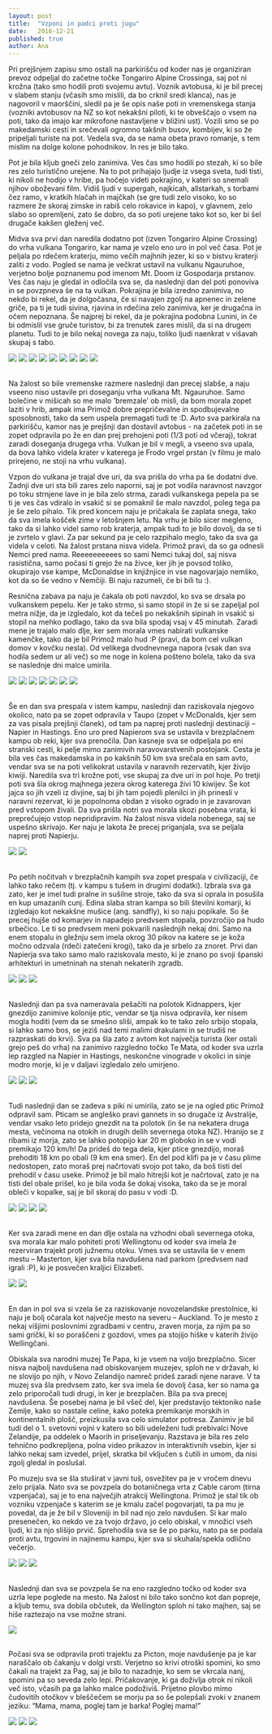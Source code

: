 ```yaml
---
layout: post
title:  "Vzponi in padci proti jugu"
date:   2016-12-21
published: true
author: Ana
---
```


<p class="intro"><span class="dropcap">P</span>ri prejšnjem zapisu smo ostali na parkirišču od koder nas je organiziran prevoz odpeljal do začetne točke Tongariro Alpine Crossinga, saj pot ni krožna (tako smo hodili proti svojemu avtu). Voznik avtobusa, ki je bil precej v slabem stanju (včasih smo mislili, da bo crknil sredi klanca), nas je nagovoril v maorščini, sledil pa je še opis naše poti in vremenskega stanja (vozniki avtobusov na NZ so  kot nekakšni piloti, ki te obveščajo o vsem na poti, tako da imajo kar mikrofone nastavljene v bližini ust). Vozili smo se po makedamski cesti in srečevali ogromno takšnih busov, kombijev, ki so že pripeljali turiste na pot. Vedela sva, da se nama obeta pravo romanje, s tem mislim na dolge kolone pohodnikov. In res je bilo tako.</p>

Pot je bila kljub gneči zelo zanimiva. Ves čas smo hodili po stezah, ki so bile res zelo turistično urejene. Na to pot prihajajo ljudje iz vsega sveta, tudi tisti, ki nikoli ne hodijo v hribe, pa hočejo videti pokrajino, v kateri so snemali njihov oboževani film. Vidiš ljudi v supergah, najkicah, allstarkah, s torbami čez ramo, v kratkih hlačah in majčkah (se gre tudi zelo visoko, ko so razmere že skoraj zimske in rabiš celo rokavice in kapo), v glavnem, zelo slabo so opremljeni, zato še dobro, da so poti urejene tako kot so, ker bi šel drugače kakšen gleženj več.

Midva sva prvi dan naredila dodatno pot (izven Tongariro Alpine Crossing) do vrha vulkana Tongariro, kar nama je vzelo eno uro in pol več časa. Pot je peljala po rdečem kraterju, mimo večih majhnih jezer, ki so v bistvu kraterji zaliti z vodo. Pogled se nama je večkrat ustavil na vulkanu Ngauruhoe,  verjetno bolje poznanemu pod imenom Mt. Doom iz Gospodarja prstanov. Ves čas naju je gledal in odločila sva se, da naslednji dan del poti ponoviva in se povzpneva še na ta vulkan. Pokrajina je bila izredno zanimiva, no nekdo bi rekel, da je dolgočasna, če si navajen zgolj na apnenec in zelene griče, pa ti je tudi sivina, rjavina in rdečina zelo zanimiva, ker je drugačna in očem nepoznana. Še najprej bi rekel, da je pokrajina podobna Lunini, in če bi odmislil vse gruče turistov, bi za trenutek zares mislil, da si na drugem planetu. Tudi to je bilo nekaj novega za naju, toliko ljudi naenkrat v višavah skupaj s tabo.

<div class="photoset-grid" data-layout="3231">
    <img src="{{ '/assets/images/09tongariro/t1.jpg' | relative_url }}" data-title="Pogled na vulkan Mt.Ngauruhoe na katerega sva se povzpela naslednji dan." data-lightbox="gr1">
    <img src="{{ '/assets/images/09tongariro/t2.jpg' | relative_url }}" data-title="Na vrhu vulkana Tongariro, ki je zadnjič izbruhnil leta 2012." data-lightbox="gr1">
    <img src="{{ '/assets/images/09tongariro/t3.jpg' | relative_url }}" data-title="Pogled na rdeči krater, ki je nazadnje izbruhnil davnega leta 1926." data-lightbox="gr1">
    <img src="{{ '/assets/images/09tongariro/t4.jpg' | relative_url }}" data-title="Manjša kraterska jezera in spust po vulkanskem pepelu gruče turistov." data-lightbox="gr1">
    <img src="{{ '/assets/images/09tongariro/t5.jpg' | relative_url }}" data-title="Na tej sliki se vidi dolgo vrsto pohodnikov, ki se spuščajo po rdečem kraterju." data-lightbox="gr1">
    <img src="{{ '/assets/images/09tongariro/t6.jpg' | relative_url }}" data-title="" data-lightbox="gr1">
    <img src="{{ '/assets/images/09tongariro/t61.jpg' | relative_url }}" data-title="Midva ob Blue lake." data-lightbox="gr1">
    <img src="{{ '/assets/images/09tongariro/t7.jpg' | relative_url }}" data-title="Spust v dolino, kjer je parkiran najin avto." data-lightbox="gr1">
    <img src="{{ '/assets/images/09tongariro/t8.jpg' | relative_url }}" data-title="Po stezicah Tongariro Alpine Crossinga." data-lightbox="gr1">
</div><br/>

Na žalost so bile vremenske razmere naslednji dan precej slabše, a naju vseeno niso ustavile pri doseganju vrha vulkana Mt. Ngauruhoe. Samo bolečine v mišicah so me malo 'bremzale' ob misli, da bom morala zopet laziti v hrib, ampak ima Primož dobre prepričevalne in spodbujevalne sposobnosti, tako da sem uspela premagati tudi te :D. Avto sva parkirala na parkirišču, kamor nas je prejšnji dan dostavil avtobus - na začetek poti in se zopet odpravila po že en dan prej prehojeni poti (1/3 poti od včeraj), tokrat zaradi doseganja drugega vrha. Vulkan je bil v megli, a vseeno sva upala, da bova lahko videla krater v katerega je Frodo vrgel prstan (v filmu je malo prirejeno, ne stoji na vrhu vulkana). 

Vzpon do vulkana je trajal dve uri, da sva prišla do vrha pa še dodatni dve. Zadnji dve uri sta bili zares zelo naporni, saj je pot vodila naravnost navzgor po toku strnjene lave in je bila zelo strma, zaradi vulkanskega pepela pa se ti je ves čas vdiralo in vsakič si se pomaknil še malo navzdol, poleg tega pa je še zelo pihalo. Tik pred koncem naju je pričakala še zaplata snega, tako da sva imela košček zime v letošnjem letu. Na vrhu je bilo sicer megleno, tako da si lahko videl samo rob kraterja, ampak tudi to je bilo dovolj, da se ti je zvrtelo v glavi. Za par sekund pa je celo razpihalo meglo, tako da sva ga videla v celoti. Na žalost prstana nisva videla. Primož pravi, da so ga odnesli Nemci pred nama. Reeeeeeeeees so sami Nemci tukaj dol, saj nisva rasistična, samo počasi ti grejo že na živce, ker jih je povsod toliko, okupirajo vse kampe, McDonaldse in knjižnjice in vse nagovarjajo nemško, kot da so še vedno v Nemčiji. Bi naju razumeli, če bi bili tu :). 

Resnična zabava pa naju je čakala ob poti navzdol, ko sva se drsala po vulkanskem pepelu. Ker je tako strmo, si samo stopil in že si se zapeljal pol metra nižje, da je izgledalo, kot da tečeš po nekakšnih sipinah in vsakič si stopil na mehko podlago, tako da sva bila spodaj vsaj v 45 minutah. Zaradi mene je trajalo malo dlje, ker sem morala vmes nabirati vulkanske kamenčke, tako da je bil Primož malo hud :P (pravi, da bom cel vulkan domov v kovčku nesla). Od velikega dvodnevnega napora (vsak dan sva hodila sedem ur ali več) so me noge in kolena pošteno bolela, tako da sva se naslednje dni malce umirila. 

<div class="photoset-grid" data-layout="232">
    <img src="{{ '/assets/images/09tongariro/tt1.jpg' | relative_url }}" data-title="Vzpon na vulkan Mt.Ngauruhoe, tukaj je bilo še dokaj položno, naprej pa se začne hud klanec, ki sva ga premagovala precej počasi." data-lightbox="gr1">
    <img src="{{ '/assets/images/09tongariro/tt3.jpg' | relative_url }}" data-title="Malo pred vrhom sva morala prečkati snežno odejo, tako sva vsaj enkrat to leto prijela v roke sneg. :)" data-lightbox="gr1">
    <img src="{{ '/assets/images/09tongariro/tt4.jpg' | relative_url }}" data-title="Rob kraterja in del njegove notranjosti, ostalo se skriva v megli." data-lightbox="gr1">
    <img src="{{ '/assets/images/09tongariro/tt5.jpg' | relative_url }}" data-title="Čisto na vrhu sem nabirala vulkanske kamenčke za spomin na ta zanimiv podvig." data-lightbox="gr1">
    <img src="{{ '/assets/images/09tongariro/tt6.jpg' | relative_url }}" data-title="Zabaven spust proti vznožju vulkana, v ospredju pa Tongariro, ki ga zakriva megla." data-lightbox="gr1">
    <img src="{{ '/assets/images/09tongariro/tt7.jpg' | relative_url }}" data-title="Tam gor sva bila, aaaaaaa??? :D " data-lightbox="gr1">
    <img src="{{ '/assets/images/09tongariro/tt8.jpg' | relative_url }}" data-title="Šla sva pogledat tudi slap pri katerem so snemali eno sceno v filmu Gospodar prstanov - Tawhai Falls." data-lightbox="gr1">
</div><br/>

Še en dan sva prespala v istem kampu, naslednji dan raziskovala njegovo okolico, nato pa se zopet odpravila v Taupo (zopet v McDonalds, kjer sem za vas pisala prejšnji članek), od tam pa naprej proti naslednji destinaciji – Napier in Hastings. Eno uro pred Napierom sva se ustavila v brezplačnem kampu ob reki, kjer sva prenočila. Dan kasneje sva se odpeljala po eni stranski cesti, ki pelje mimo zanimivih naravovarstvenih postojank. Cesta je bila ves čas makedamska in po kakšnih 50 km sva srečala en sam avto, vendar sva se na poti velikokrat ustavila v naravnih rezervatih, kjer živijo kiwiji. Naredila sva tri krožne poti, vse skupaj za dve uri in pol hoje. Po tretji poti sva šla okrog majhnega jezera okrog katerega živi 10 kiwijev. Še kot jajca so jih vzeli iz divjine, saj bi jih tam pojedli plenilci in jih prinesli v naravni rezervat, ki je popolnoma obdan z visoko ogrado in je zavarovan pred vstopom živali. Da sva prišla notri sva morala skozi posebna vrata, ki preprečujejo vstop nepridipravim. Na žalost nisva videla nobenega, saj se uspešno skrivajo. Ker naju je lakota že precej priganjala, sva se peljala naprej proti Napierju. 

<div class="photoset-grid" data-layout="2">
    <img src="{{ '/assets/images/09tongariro/n1.jpg' | relative_url }}" data-title="Ko sva po dolgem času kampirala v 'normalnemu' kampu in si skuhala super duper večerjo - tortilije! " data-lightbox="gr1">
    <img src="{{ '/assets/images/09tongariro/n2.jpg' | relative_url }}" data-title="Maorski vhod v enega izmed naravnih rezervatov zaščitene ptice - kiwija." data-lightbox="gr1">
</div><br/>

Po petih nočitvah v brezplačnih kampih sva zopet prespala v civilizaciji, če lahko tako rečem (tj. v kampu s tušem in drugimi dodatki). Izbrala sva ga zato, ker je imel tudi pralne in sušilne stroje, tako da sva si oprala in posušila en kup umazanih cunj. Edina slaba stran kampa so bili številni komarji, ki izgledajo kot nekakšne mušice (ang. sandfly), ki so naju popikale. So še precej hujše od komarjev in napadejo predvsem stopala, povzročijo pa hudo srbečico. Le ti so predvsem meni pokvarili naslednjih nekaj dni. Samo na enem stopalu in gležnju sem imela okrog 30 pikov na katere se je koža močno odzvala (rdeči zatečeni krogi), tako da je srbelo za znoret. Prvi dan Napierja sva tako samo malo raziskovala mesto, ki je znano po svoji španski arhitekturi in umetninah na stenah nekaterih zgradb. 

<div class="photoset-grid" data-layout="12">
    <img src="{{ '/assets/images/09tongariro/n3.jpg' | relative_url }}" data-title="Umetnine na stenah Napierja, ki nosijo pomembno sporočilo o varovanju morja, onesnaženosti, dvigovanju morske gladine ..." data-lightbox="gr1">
    <img src="{{ '/assets/images/09tongariro/n4.jpg' | relative_url }}" data-title="Takšne stene najdeš v Napierju v ozadju ulic." data-lightbox="gr1">
    <img src="{{ '/assets/images/09tongariro/n5.jpg' | relative_url }}" data-title="Lomljenje valov." data-lightbox="gr1">
</div><br/>

Naslednji dan pa sva nameravala pešačiti na polotok Kidnappers, kjer gnezdijo zanimive kolonije ptic, vendar se tja nisva odpravila, ker nisem mogla hoditi (vem da se smešno sliši, ampak ko te tako zelo srbijo stopala, si lahko samo bos, se jeziš nad temi malimi drakulami in se trudiš ne razpraskati do krvi). Sva pa šla zato z avtom kot največja turista (ker ostali grejo peš do vrha) na zanimivo razgledno točko Te Mata, od koder sva uzrla lep razgled na Napier in Hastings, neskončne vinograde v okolici in sinje modro morje, ki je v daljavi izgledalo zelo umirjeno. 

<div class="photoset-grid" data-layout="12">
    <img src="{{ '/assets/images/09tongariro/n7.jpg' | relative_url }}" data-title="Te Mata in njegova okolica." data-lightbox="gr1">
    <img src="{{ '/assets/images/09tongariro/n8.jpg' | relative_url }}" data-title="Sva se mogla še slikat kot se za turista spodobi!" data-lightbox="gr1">
    <img src="{{ '/assets/images/09tongariro/n9.jpg' | relative_url }}" data-title="Kosilce na žaru na obali ali kuhinja s pogledom na morje. Če je že nikoli ne bova imela, pa vsaj tukaj izkoristiva dobrine, ki nama jih ponuja ta prijazna država. :)" data-lightbox="gr1">
</div><br/>

Tudi naslednji dan se zadeva s piki ni umirila, zato se je na ogled ptic Primož odpravil sam. Pticam se angleško pravi gannets in so drugače iz Avstralije, vendar vsako leto pridejo gnezdit na ta polotok (in še na nekatera druga mesta, večinoma na otokih in drugih delih severnega otoka NZ). Hranijo se z ribami iz morja, zato se lahko potopijo kar 20 m globoko in se v vodi premikajo 120 km/h! Da prideš do tega dela, kjer ptice gnezdijo, moraš prehoditi 18 km po obali (9 km ena smer). En del pod klifi pa je v času plime nedostopen, zato moraš prej načrtovati svojo pot tako, da boš tisti del prehodil v času useke. Primož je bil malo hitrejši kot je načrtoval, zato je na tisti del obale prišel, ko je bila voda še dokaj visoka, tako da se je moral obleči v kopalke, saj je bil skoraj do pasu v vodi :D. 

<div class="photoset-grid" data-layout="13">
    <img src="{{ '/assets/images/09tongariro/h2.jpg' | relative_url }}" data-title="Kolonija gannetsov, ki gnezdi na vrhu klifa." data-lightbox="gr1">
    <img src="{{ '/assets/images/09tongariro/h3.jpg' | relative_url }}" data-title="" data-lightbox="gr1">
    <img src="{{ '/assets/images/09tongariro/h1.jpg' | relative_url }}" data-title="Ko se Primož sam odpravi na pot in mi naredi fuul slik, da vsaj malo vidim, kaj sem zamudila." data-lightbox="gr1">
    <img src="{{ '/assets/images/09tongariro/h4.jpg' | relative_url }}" data-title="Do te točke te lahko pripeljejo tudi traktorji na sliki, potem pa sledi še vpon na klif." data-lightbox="gr1">
</div><br/>

Ker sva zaradi mene en dan dlje ostala na vzhodni obali severnega otoka, sva morala kar malo pohiteti proti Wellingtonu od koder sva imela že rezerviran trajekt proti južnemu otoku. Vmes sva se ustavila še v enem mestu – Masterton, kjer sva bila navdušena nad parkom (predvsem nad igrali :P), ki je posvečen kraljici Elizabeti. 

<div class="photoset-grid" data-layout="2">
    <img src="{{ '/assets/images/09tongariro/w1.jpg' | relative_url }}" data-title="Mali Primož se spusti po zip linu." data-lightbox="gr1">
    <img src="{{ '/assets/images/09tongariro/w2.jpg' | relative_url }}" data-title="Aviarij ali, ko se Primož pogovarja s svojimi prijatelji." data-lightbox="gr1">
</div><br/>

En dan in pol sva si vzela še za raziskovanje novozelandske prestolnice, ki naju je bolj očarala kot največje mesto na severu – Auckland. To je mesto z nekaj višjimi poslovnimi zgradbami v centru, zraven morja, za njim pa so sami grički, ki so poraščeni z gozdovi, vmes pa stojijo hiške v katerih živijo Wellingčani. 

Obiskala sva narodni muzej Te Papa, ki je vsem na voljo brezplačno. Sicer nisva najbolj navdušena nad obiskovanjem muzejev, sploh ne v državah, ki ne slovijo po njih, v Novo Zelandijo namreč prideš zaradi njene narave. V ta muzej sva šla predvsem zato, ker sva imela še dovolj časa, ker so nama ga zelo priporočali tudi drugi, in ker je brezplačen. Bila pa sva precej navdušena. Še posebej nama je bil všeč del, kjer predstavijo tektoniko naše Zemlje, kako so nastale celine, kako poteka premikanje morskih in kontinentalnih plošč, preizkusila sva celo simulator potresa. Zanimiv je bil tudi del o 1. svetovni vojni v katero so bili udeleženi tudi prebivalci Nove Zelandije, pa oddelek o Maorih in priseljevanju. Razstava je bila res zelo tehnično podkrepljena, polna video prikazov in interaktivnih vsebin, kjer si lahko nekaj sam izvedel, prijel, skratka bil vključen s čutili in umom, da nisi zgolj gledal in poslušal. 

Po muzeju sva se šla stuširat v javni tuš, osvežitev pa je v vročem dnevu zelo prijala. Nato sva se povzpela do botaničnega vrta z Cable carom (tirna vzpenjača), saj je to ena največjih atrakcij Wellingtona. Primož je stal tik ob vozniku vzpenjače s katerim se je kmalu začel pogovarjati, ta pa mu je povedal, da je že bil v Sloveniji in bil nad njo zelo navdušen. Si kar malo presenečen, ko nekdo ve za tvojo državo, jo celo obiskal, v množici vseh ljudi, ki za njo slišijo prvič. Sprehodila sva se še po parku, nato pa se podala proti avtu, trgovini in najinemu kampu, kjer sva si skuhala/spekla odlično večerjo. 

<div class="photoset-grid" data-layout="12">
    <img src="{{ '/assets/images/09tongariro/w5.jpg' | relative_url }}" data-title="Cable Car ali tirna vzpenjača in pogled na center Wellingtona." data-lightbox="gr1">
    <img src="{{ '/assets/images/09tongariro/w3.jpg' | relative_url }}" data-title="Kdo pravi, da pice ne moreš speči na ponvi? :D" data-lightbox="gr1">
    <img src="{{ '/assets/images/09tongariro/w4.jpg' | relative_url }}" data-title="Sva prižgala že tretjo svečo, pica pa je bila odlična!" data-lightbox="gr1">
</div><br/>

Naslednji dan sva se povzpela še na eno razgledno točko od koder sva uzrla lepe poglede na mesto. Na žalost ni bilo tako sončno kot dan popreje, a kljub temu, sva dobila občutek, da Wellington sploh ni tako majhen, saj se hiše raztezajo na vse možne strani.

<div class="photoset-grid" data-layout="1">
    <img src="{{ '/assets/images/09tongariro/w6.jpg' | relative_url }}" data-title="Pogled na mesto iz Victoria Lookouta dan kasneje." data-lightbox="gr1">
</div><br/>

Počasi sva se odpravila proti trajektu za Picton, moje navdušenje pa je kar naraščalo ob čakanju v dolgi vrsti. Verjetno so krivi otroški spomini, ko smo čakali na trajekt za Pag, saj je bilo to nazadnje, ko sem se vkrcala nanj, spomini pa so seveda zelo lepi. Pričakovanje, ki ga doživlja otrok ni nikoli več isto, včasih pa ga lahko malce podoživiš. Prijetno plovbo mimo čudovitih otočkov v bleščečem se morju pa so še polepšali zvoki v znanem jeziku: “Mama, mama, poglej tam je barka! Poglej mama!” 

<div class="photoset-grid" data-layout="21">
    <img src="{{ '/assets/images/09tongariro/w7.jpg' | relative_url }}" data-title="Vrsta pred vkrcanjem na trajekt za južni otok - Picton." data-lightbox="gr1">
    <img src="{{ '/assets/images/09tongariro/w8.jpg' | relative_url }}" data-title="Trajekt je bil izjemno udoben, lepši in precej manj natrpan v primerjavi s tistimi na hrvaški obali." data-lightbox="gr1">
    <img src="{{ '/assets/images/09tongariro/w9.jpg' | relative_url }}" data-title="Prvi pogledi na južni otok." data-lightbox="gr1">
</div><br/>